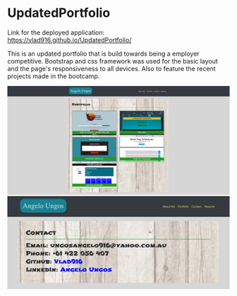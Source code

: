 # UpdatedPortfolio

Link for the deployed application: https://vlad916.github.io/UpdatedPortfolio/

This is an updated portfolio that is build towards being a employer competitive. Bootstrap and css framework
was used for the basic layout and the page's responsiveness to all devices. Also to feature the recent projects 
made in the bootcamp. 

<img src="assets/images/portfolio.png" float="left"> 
<img src="assets/images/contact.png" float="right">

